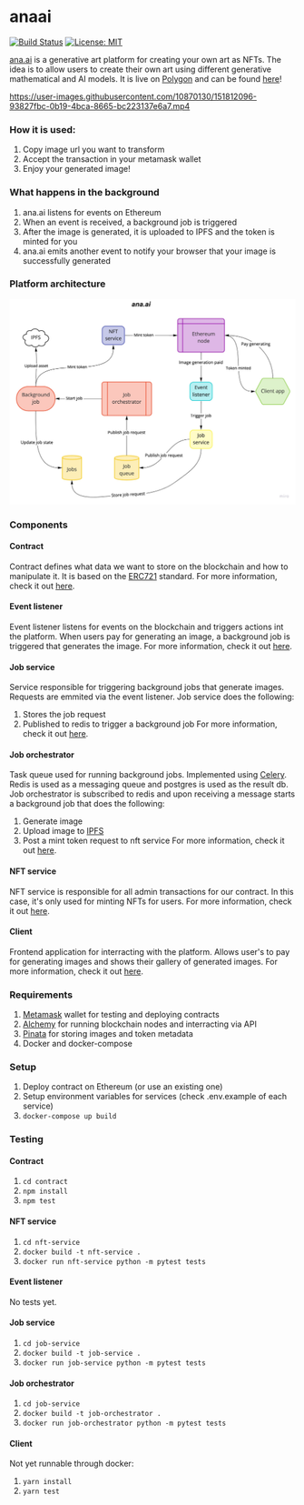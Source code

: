 # anaai
[![Build Status](https://vonum.semaphoreci.com/badges/anaai.svg)](https://vonum.semaphoreci.com/projects/anaai)
[![License: MIT](https://img.shields.io/badge/License-MIT-yellow.svg)](https://opensource.org/licenses/MIT)

[ana.ai](https://anaai.art/) is a generative art platform for creating your own
art as NFTs. The idea is to allow users to create their own art using different
generative mathematical and AI models. It is live on [Polygon](https://polygon.technology/)
and can be found [here](https://app.anaai.art/)!

https://user-images.githubusercontent.com/10870130/151812096-93827fbc-0b19-4bca-8665-bc223137e6a7.mp4

### How it is used:
1. Copy image url you want to transform
2. Accept the transaction in your metamask wallet
3. Enjoy your generated image!

### What happens in the background
1. ana.ai listens for events on Ethereum
2. When an event is received, a background job is triggered
3. After the image is generated, it is uploaded to IPFS and the token is minted
   for you
4. ana.ai emits another event to notify your browser that your image is
   successfully generated

### Platform architecture
![Architecture](./assets/ana.ai.jpg)

### Components
#### Contract
Contract defines what data we want to store on the blockchain and how to
manipulate it. It is based on the [ERC721](https://eips.ethereum.org/EIPS/eip-721)
standard.
For more information, check it out [here](contract/README.md).

#### Event listener
Event listener listens for events on the blockchain and triggers actions int the
platform. When users pay for generating an image, a background job is triggered
that generates the image.
For more information, check it out [here](event-listener/README.md).

#### Job service
Service responsible for triggering background jobs that generate images.
Requests are emmited via the event listener. Job service does the following:
1. Stores the job request
2. Published to redis to trigger a background job
For more information, check it out [here](job-service/README.md).

#### Job orchestrator
Task queue used for running background jobs. Implemented using [Celery](https://docs.celeryproject.org/en/stable/getting-started/introduction.html).
Redis is used as a messaging queue and postgres is used as the result db.
Job orchestrator is subscribed to redis and upon receiving a message starts a
background job that does the following:
1. Generate image
2. Upload image to [IPFS](https://www.pinata.cloud/)
3. Post a mint token request to nft service
For more information, check it out [here](job-orchestrator/README.md).

#### NFT service
NFT service is responsible for all admin transactions for our contract. In this
case, it's only used for minting NFTs for users.
For more information, check it out [here](nft-service/README.md).

#### Client
Frontend application for interracting with the platform. Allows user's to pay
for generating images and shows their gallery of generated images.
For more information, check it out [here](client/README.md).

### Requirements
1. [Metamask](https://metamask.io/) wallet for testing and deploying contracts
2. [Alchemy](https://www.alchemy.com/) for running blockchain nodes and
   interracting via API
3. [Pinata](https://www.pinata.cloud/) for storing images and token metadata
4. Docker and docker-compose

### Setup
1. Deploy contract on Ethereum (or use an existing one)
2. Setup environment variables for services (check .env.example of each service)
3. `docker-compose up build`

### Testing
#### Contract
1. `cd contract`
2. `npm install`
3. `npm test`

#### NFT service
1. `cd nft-service`
2. `docker build -t nft-service .`
3. `docker run nft-service python -m pytest tests`

#### Event listener
No tests yet.

#### Job service
1. `cd job-service`
2. `docker build -t job-service .`
3. `docker run job-service python -m pytest tests`

#### Job orchestrator
1. `cd job-service`
2. `docker build -t job-orchestrator .`
3. `docker run job-orchestrator python -m pytest tests`

#### Client
Not yet runnable through docker:
1. `yarn install`
2. `yarn test`
